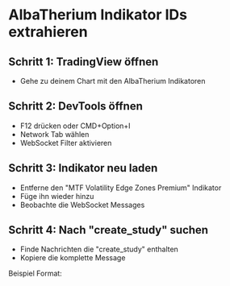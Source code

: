 # AlbaTherium Indikator IDs extrahieren

## Schritt 1: TradingView öffnen
- Gehe zu deinem Chart mit den AlbaTherium Indikatoren

## Schritt 2: DevTools öffnen  
- F12 drücken oder CMD+Option+I
- Network Tab wählen
- WebSocket Filter aktivieren

## Schritt 3: Indikator neu laden
- Entferne den "MTF Volatility Edge Zones Premium" Indikator
- Füge ihn wieder hinzu
- Beobachte die WebSocket Messages

## Schritt 4: Nach "create_study" suchen
- Finde Nachrichten die "create_study" enthalten
- Kopiere die komplette Message

Beispiel Format: